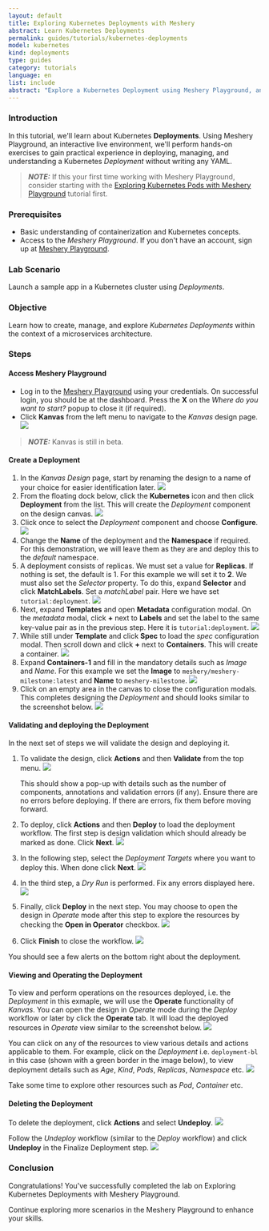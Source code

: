 ```yaml
---
layout: default
title: Exploring Kubernetes Deployments with Meshery
abstract: Learn Kubernetes Deployments
permalink: guides/tutorials/kubernetes-deployments
model: kubernetes
kind: deployments
type: guides
category: tutorials
language: en
list: include
abstract: "Explore a Kubernetes Deployment using Meshery Playground, an interactive live environment, through a series of hands-on exercises."
---
```


### Introduction

In this tutorial, we'll learn about Kubernetes **Deployments**. Using Meshery Playground, an interactive live environment, we'll perform hands-on exercises to gain practical experience in deploying, managing, and understanding a Kubernetes _Deployment_ without writing any YAML.

> **_NOTE:_** If this your first time working with Meshery Playground, consider starting with the [Exploring Kubernetes Pods with Meshery Playground](https://docs.meshery.io/guides/tutorials/kubernetes-pods) tutorial first.

### Prerequisites

- Basic understanding of containerization and Kubernetes concepts.
- Access to the _Meshery Playground_. If you don't have an account, sign up at [Meshery Playground](https://play.meshery.io/).

### Lab Scenario

Launch a sample app in a Kubernetes cluster using _Deployments_. 

### Objective

Learn how to create, manage, and explore _Kubernetes Deployments_ within the context of a microservices architecture.

### Steps

#### Access Meshery Playground

- Log in to the [Meshery Playground](https://playground.meshery.io) using your credentials. On successful login, you should be at the dashboard. Press the **X** on the _Where do you want to start?_ popup to close it (if required).
- Click **Kanvas** from the left menu to navigate to the _Kanvas_ design page.
  ![](./kubernetes-deployments/2025-02-27_16-59.png)

> **_NOTE:_** Kanvas is still in beta.

#### Create a Deployment

1. In the _Kanvas Design_ page, start by renaming the design to a name of your choice for easier identification later.
    ![](./kubernetes-deployments/2025-02-27_17-03.png)
2. From the floating dock below, click the **Kubernetes** icon and then click **Deployment** from the list. This will create the _Deployment_ component on the design canvas. 
    ![](./kubernetes-deployments/2025-02-27_17-16.png)
3. Click once to select the _Deployment_ component and choose **Configure**.
    ![](./kubernetes-deployments/2025-02-27_17-20.png)
4. Change the **Name** of the deployment and the **Namespace** if required. For this demonstration, we will leave them as they are and deploy this to the _default_ namespace.
5. A deployment consists of replicas. We must set a value for **Replicas**. If nothing is set, the default is 1. For this example we will set it to **2**. We must also set the _Selector_ property. To do this, expand **Selector** and click **MatchLabels**. Set a _matchLabel_ pair. Here we have set `tutorial:deployment`.
    ![](./kubernetes-deployments/2025-02-27_17-51.png)
6. Next, expand **Templates** and open **Metadata** configuration modal. On the _metadata_ modal, click **+** next to **Labels** and set the label to the same key-value pair as in the previous step. Here it is `tutorial:deployment`.
    ![](./kubernetes-deployments/2025-02-27_18-21.png)
7. While still under **Template** and click **Spec** to load the _spec_ configuration modal. Then scroll down and click **+** next to **Containers**. This will create a container.
    ![](./kubernetes-deployments/2025-02-27_17-55.png)
8. Expand **Containers-1** and fill in the mandatory details such as _Image_ and _Name_. For this example we set the **Image** to `meshery/meshery-milestone:latest` and **Name** to `meshery-milestone`. 
    ![](./kubernetes-deployments/2025-02-27_18-00.png)
9. Click on an empty area in the canvas to close the configuration modals. This completes designing the _Deployment_ and should looks similar to the screenshot below.
    ![](./kubernetes-deployments/2025-02-27_18-32.png)

#### Validating and deploying the Deployment

In the next set of steps we will validate the design and deploying it.

1. To validate the design, click **Actions** and then **Validate** from the top menu.
    ![](./kubernetes-deployments/2025-02-27_18-03.png)

    This should show a pop-up with details such as the number of components, annotations and validation errors (if any). Ensure there are no errors before deploying. If there are errors, fix them before moving forward.

2. To deploy, click **Actions** and then **Deploy** to load the deployment workflow. The first step is design validation which should already be marked as done. Click **Next**.
    ![](./kubernetes-deployments/2025-02-27_18-08.png)

3. In the following step, select the _Deployment Targets_ where you want to deploy this. When done click **Next**.
    ![](./kubernetes-deployments/2025-02-27_18-09.png)

4. In the third step, a _Dry Run_ is performed. Fix any errors displayed here.
    ![](./kubernetes-deployments/2025-02-27_18-23.png)

5. Finally, click **Deploy** in the next step. You may choose to open the design in _Operate_ mode after this step to explore the resources by checking the **Open in Operator** checkbox.
    ![](./kubernetes-deployments/2025-02-27_18-26.png)

6. Click **Finish** to close the workflow. 
    ![](./kubernetes-deployments/2025-02-27_18-27.png)

You should see a few alerts on the bottom right about the deployment.

#### Viewing and Operating the Deployment

To view and perform operations on the resources deployed, i.e. the _Deployment_ in this exmaple, we will use the **Operate** functionality of _Kanvas_. You can open the design in _Operate_ mode during the _Deploy_ workflow or later by click the **Operate** tab. It will load the deployed resources in _Operate_ view similar to the screenshot below.
![](./kubernetes-deployments/2025-02-28_15-03.png)

You can click on any of the resources to view various details and actions applicable to them. For example, click on the _Deployment_ i.e. `deployment-bl` in this case (shown with a green border in the image below), to view deployment details such as _Age_, _Kind_, _Pods_, _Replicas_, _Namespace_ etc. 
![](./kubernetes-deployments/2025-02-28_15-10.png)

Take some time to explore other resources such as _Pod_, _Container_ etc.


#### Deleting the Deployment

To delete the deployment, click **Actions** and select **Undeploy**.
![](./kubernetes-deployments/2025-02-27_22-20.png)

Follow the _Undeploy_ workflow (similar to the _Deploy_ workflow) and click **Undeploy** in the Finalize Deployment step.
![](./kubernetes-deployments/2025-02-27_22-22.png)

### Conclusion

Congratulations! You've successfully completed the lab on Exploring Kubernetes Deployments with Meshery Playground. 

Continue exploring more scenarios in the Meshery Playground to enhance your skills.

